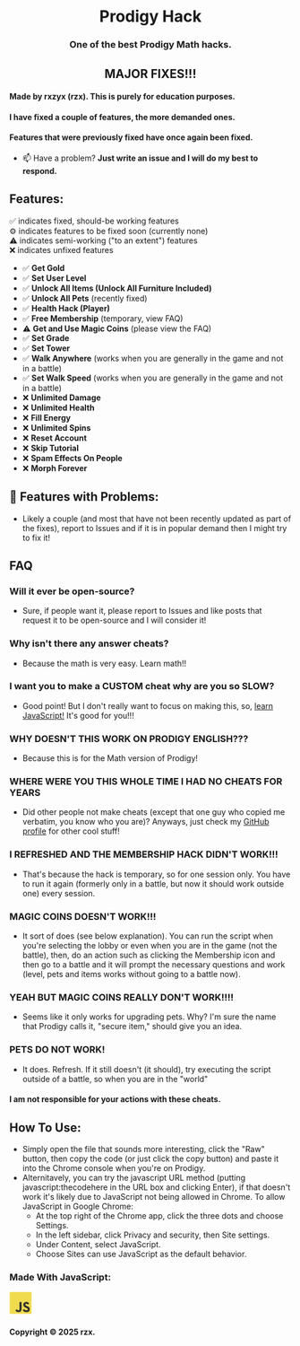 <h1 align="center">Prodigy Hack</h1>
<h3 align="center">One of the best Prodigy Math hacks.</h3>
<h2 align="center">MAJOR FIXES!!!</h3>

#### Made by rxzyx (rzx). This is purely for education purposes.
#### I have fixed a couple of features, the more demanded ones.
#### Features that were previously fixed have once again been fixed.
- 📫 Have a problem? **Just write an issue and I will do my best to respond.**

## Features:

✅ indicates fixed, should-be working features<br>
⚙️ indicates features to be fixed soon (currently none)<br>
⚠️ indicates semi-working ("to an extent") features<br>
❌ indicates unfixed features<br>

- ✅ **Get Gold**
- ✅ **Set User Level**
- ✅ **Unlock All Items (Unlock All Furniture Included)**
- ✅ **Unlock All Pets** (recently fixed)
- ✅ **Health Hack (Player)**
- ✅ **Free Membership** (temporary, view FAQ)
- ⚠️ **Get and Use Magic Coins** (please view the FAQ)
- ✅ **Set Grade**
- ✅ **Set Tower**
- ✅ **Walk Anywhere** (works when you are generally in the game and not in a battle)
- ✅ **Set Walk Speed** (works when you are generally in the game and not in a battle)
- ❌ **Unlimited Damage**
- ❌ **Unlimited Health**
- ❌ **Fill Energy**
- ❌ **Unlimited Spins**
- ❌ **Reset Account**
- ❌ **Skip Tutorial**
- ❌ **Spam Effects On People**
- ❌ **Morph Forever**
## 🤖 Features with Problems:

- Likely a couple (and most that have not been recently updated as part of the fixes), report to Issues and if it is in popular demand then I might try to fix it!

## FAQ

### Will it ever be open-source?

- Sure, if people want it, please report to Issues and like posts that request it to be open-source and I will consider it!

### Why isn't there any answer cheats?

- Because the math is very easy. Learn math!!

### I want you to make a CUSTOM cheat why are you so SLOW?

- Good point! But I don't really want to focus on making this, so, <a href="https://www.google.com/search?q=learn+javascript">learn JavaScript!</a> It's good for you!!!

### WHY DOESN'T THIS WORK ON PRODIGY ENGLISH???

- Because this is for the Math version of Prodigy!

### WHERE WERE YOU THIS WHOLE TIME I HAD NO CHEATS FOR YEARS

- Did other people not make cheats (except that one guy who copied me verbatim, you know who you are)? Anyways, just check my <a href="https://github.com/rxzyx">GitHub profile</a> for other cool stuff!

### I REFRESHED AND THE MEMBERSHIP HACK DIDN'T WORK!!!

- That's because the hack is temporary, so for one session only. You have to run it again (formerly only in a battle, but now it should work outside one) every session.

### MAGIC COINS DOESN'T WORK!!!

- It sort of does (see below explanation). You can run the script when you're selecting the lobby or even when you are in the game (not the battle), then, do an action such as clicking the Membership icon and then go to a battle and it will prompt the necessary questions and work (level, pets and items works without going to a battle now).

### YEAH BUT MAGIC COINS REALLY DON'T WORK!!!!

- Seems like it only works for upgrading pets. Why? I'm sure the name that Prodigy calls it, "secure item," should give you an idea.

### PETS DO NOT WORK!

- It does. Refresh. If it still doesn't (it should), try executing the script outside of a battle, so when you are in the "world"

#### I am not responsible for your actions with these cheats.

## How To Use:

- Simply open the file that sounds more interesting, click the "Raw" button, then copy the code (or just click the copy button) and paste it into the Chrome console when you're on Prodigy.
- Alternitavely, you can try the javascript URL method (putting javascript:thecodehere in the URL box and clicking Enter), if that doesn't work it's likely due to JavaScript not being allowed in Chrome. To allow JavaScript in Google Chrome:
  - At the top right of the Chrome app, click the three dots and choose Settings.
  - In the left sidebar, click Privacy and security, then Site settings.
  - Under Content, select JavaScript.
  - Choose Sites can use JavaScript as the default behavior.

<h3 align="left">Made With JavaScript:</h3>
<p align="left"> <a href="https://developer.mozilla.org/en-US/docs/Web/JavaScript" target="_blank" rel="noreferrer"> <img src="https://raw.githubusercontent.com/devicons/devicon/master/icons/javascript/javascript-original.svg" alt="javascript" width="40" height="40"/> </a> </p>

#### Copyright &copy; 2025 rzx.
